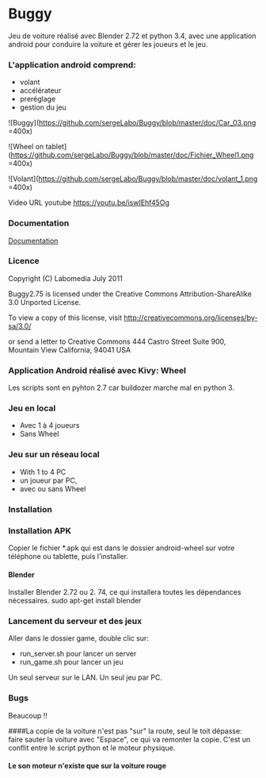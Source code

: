 # Buggy

Jeu de voiture réalisé avec Blender 2.72 et python 3.4,
avec une application android pour conduire la voiture et gérer les joueurs et le jeu.


### L'application android comprend:

- volant
- accélérateur
- preréglage
- gestion du jeu

![Buggy](https://github.com/sergeLabo/Buggy/blob/master/doc/Car_03.png =400x)

![Wheel on tablet](https://github.com/sergeLabo/Buggy/blob/master/doc/Fichier_Wheel1.png =400x)

![Volant](https://github.com/sergeLabo/Buggy/blob/master/doc/volant_1.png =400x)

Video URL youtube https://youtu.be/iswIEhf45Og

### Documentation

[Documentation](https://github.com/sergeLabo/Buggy/wiki)

### Licence

Copyright (C) Labomedia July 2011

Buggy2.75 is licensed under the
    Creative Commons Attribution-ShareAlike 3.0 Unported License.

To view a copy of this license, visit
    http://creativecommons.org/licenses/by-sa/3.0/

or send a letter to
    Creative Commons
    444 Castro Street
    Suite 900, Mountain View
    California, 94041
    USA

### Application Android  réalisé avec Kivy: Wheel

Les scripts sont en pyhton 2.7 car buildozer marche mal en python 3.

###  Jeu en local

- Avec 1 à 4 joueurs
- Sans Wheel

### Jeu sur un réseau local

- With 1 to 4 PC
- un joueur par PC,
- avec ou sans Wheel

### Installation

### Installation APK

Copier le fichier *.apk qui est dans le dossier android-wheel
sur votre téléphone ou tablette, puis l'installer.

#### Blender

Installer Blender 2.72 ou 2. 74, ce qui installera toutes les dépendances nécessaires.
 sudo apt-get install blender

### Lancement du serveur et des jeux

Aller dans le dossier game, double clic sur:
- run_server.sh pour lancer un server
- run_game.sh pour lancer un jeu

Un seul serveur sur le LAN. Un seul jeu par PC.

### Bugs

Beaucoup !!

####La copie de la voiture n'est pas "sur" la route, seul le toit dépasse:
faire sauter la voiture avec "Espace", ce qui va remonter la copie.
C'est un conflit entre le script python et le moteur physique.

#### Le son moteur n'existe que sur la voiture rouge
